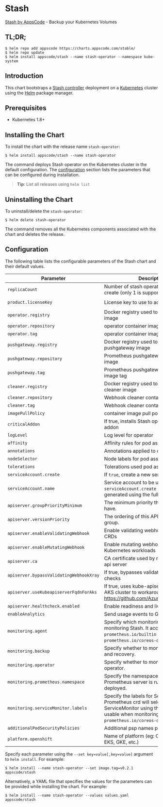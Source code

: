 # Stash
[Stash by AppsCode](https://github.com/stashed/stash) - Backup your Kubernetes Volumes
## TL;DR;

```console
$ helm repo add appscode https://charts.appscode.com/stable/
$ helm repo update
$ helm install appscode/stash --name stash-operator --namespace kube-system
```

## Introduction

This chart bootstraps a [Stash controller](https://github.com/stashed/stash) deployment on a [Kubernetes](http://kubernetes.io) cluster using the [Helm](https://helm.sh) package manager.

## Prerequisites

- Kubernetes 1.8+

## Installing the Chart
To install the chart with the release name `stash-operator`:
```console
$ helm install appscode/stash --name stash-operator
```
The command deploys Stash operator on the Kubernetes cluster in the default configuration. The [configuration](#configuration) section lists the parameters that can be configured during installation.

> **Tip**: List all releases using `helm list`

## Uninstalling the Chart

To uninstall/delete the `stash-operator`:

```console
$ helm delete stash-operator
```

The command removes all the Kubernetes components associated with the chart and deletes the release.

## Configuration

The following table lists the configurable parameters of the Stash chart and their default values.


| Parameter                               | Description                                                                                                                                                                | Default                                                   |
| --------------------------------------- | -------------------------------------------------------------------------------------------------------------------------------------------------------------------------- | --------------------------------------------------------- |
| `replicaCount`                          | Number of stash operator replicas to create (only 1 is supported)                                                                                                          | `1`                                                       |
| `product.licenseKey`                    | License key to use to activate the product                                                                                                                                 | `not-a-license-key`                                       |
| `operator.registry`                     | Docker registry used to pull operator image                                                                                                                                | `appscode`                                                |
| `operator.repository`                   | operator container image                                                                                                                                                   | `stash`                                                   |
| `operator.tag`                          | operator container image tag                                                                                                                                               | `v0.9.0-rc.2`                                             |
| `pushgateway.registry`                  | Docker registry used to pull Prometheus pushgateway image                                                                                                                  | `prom`                                                    |
| `pushgateway.repository`                | Prometheus pushgateway container image                                                                                                                                     | `pushgateway`                                             |
| `pushgateway.tag`                       | Prometheus pushgateway container image tag                                                                                                                                 | `v0.5.2`                                                  |
| `cleaner.registry`                      | Docker registry used to pull Webhook cleaner image                                                                                                                         | `appscode`                                                |
| `cleaner.repository`                    | Webhook cleaner container image                                                                                                                                            | `kubectl`                                                 |
| `cleaner.tag`                           | Webhook cleaner container image tag                                                                                                                                        | `v1.11`                                                   |
| `imagePullPolicy`                       | container image pull policy                                                                                                                                                | `IfNotPresent`                                            |
| `criticalAddon`                         | If true, installs Stash operator as critical addon                                                                                                                         | `false`                                                   |
| `logLevel`                              | Log level for operator                                                                                                                                                     | `3`                                                       |
| `affinity`                              | Affinity rules for pod assignment                                                                                                                                          | `{}`                                                      |
| `annotations`                           | Annotations applied to operator pod(s)                                                                                                                                     | `{}`                                                      |
| `nodeSelector`                          | Node labels for pod assignment                                                                                                                                             | `{}`                                                      |
| `tolerations`                           | Tolerations used pod assignment                                                                                                                                            | `{}`                                                      |
| `serviceAccount.create`                 | If `true`, create a new service account                                                                                                                                    | `true`                                                    |
| `serviceAccount.name`                   | Service account to be used. If not set and `serviceAccount.create` is `true`, a name is generated using the fullname template                                              | ``                                                        |
| `apiserver.groupPriorityMinimum`        | The minimum priority the group should have.                                                                                                                                | 10000                                                     |
| `apiserver.versionPriority`             | The ordering of this API inside of the group.                                                                                                                              | 15                                                        |
| `apiserver.enableValidatingWebhook`     | Enable validating webhooks for Stash CRDs                                                                                                                                  | true                                                      |
| `apiserver.enableMutatingWebhook`       | Enable mutating webhooks for Kubernetes workloads                                                                                                                          | true                                                      |
| `apiserver.ca`                          | CA certificate used by main Kubernetes api server                                                                                                                          | `not-ca-cert`                                             |
| `apiserver.bypassValidatingWebhookXray` | If true, bypasses validating webhook xray checks                                                                                                                           | `false`                                                   |
| `apiserver.useKubeapiserverFqdnForAks`  | If true, uses kube-apiserver FQDN for AKS cluster to workaround https://github.com/Azure/AKS/issues/522                                                                    | `true`                                                    |
| `apiserver.healthcheck.enabled`         | Enable readiness and liveliness probes                                                                                                                                     | `false`                                                    |
| `enableAnalytics`                       | Send usage events to Google Analytics                                                                                                                                      | `true`                                                    |
| `monitoring.agent`                      | Specify which monitoring agent to use for monitoring Stash. It accepts either `prometheus.io/builtin` or `prometheus.io/coreos-operator`.                                  | `none`                                                    |
| `monitoring.backup`                     | Specify whether to monitor Stash backup and recovery.                                                                                                                      | `false`                                                   |
| `monitoring.operator`                   | Specify whether to monitor Stash operator.                                                                                                                                 | `false`                                                   |
| `monitoring.prometheus.namespace`       | Specify the namespace where Prometheus server is running or will be deployed.                                                                                              | Release namespace                                         |
| `monitoring.serviceMonitor.labels`      | Specify the labels for ServiceMonitor. Prometheus crd will select ServiceMonitor using these labels. Only usable when monitoring agent is `prometheus.io/coreos-operator`. | `app: <generated app name>` and `release: <release name>` |
| `additionalPodSecurityPolicies`         | Additional psp names passed to operator                                                                                                                                    | `[]`                                                      |
| `platform.openshift`                    | Name of platform (eg: Openshift, AKS, EKS, GKE, etc.)                                                                                                                      | `false`                                                   |

Specify each parameter using the `--set key=value[,key=value]` argument to `helm install`. For example:

```console
$ helm install --name stash-operator --set image.tag=v0.2.1 appscode/stash
```

Alternatively, a YAML file that specifies the values for the parameters can be provided while
installing the chart. For example:

```console
$ helm install --name stash-operator --values values.yaml appscode/stash
```



